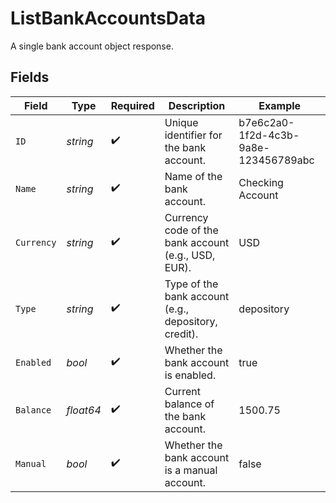 # ListBankAccountsData

A single bank account object response.


## Fields

| Field                                                | Type                                                 | Required                                             | Description                                          | Example                                              |
| ---------------------------------------------------- | ---------------------------------------------------- | ---------------------------------------------------- | ---------------------------------------------------- | ---------------------------------------------------- |
| `ID`                                                 | *string*                                             | :heavy_check_mark:                                   | Unique identifier for the bank account.              | b7e6c2a0-1f2d-4c3b-9a8e-123456789abc                 |
| `Name`                                               | *string*                                             | :heavy_check_mark:                                   | Name of the bank account.                            | Checking Account                                     |
| `Currency`                                           | *string*                                             | :heavy_check_mark:                                   | Currency code of the bank account (e.g., USD, EUR).  | USD                                                  |
| `Type`                                               | *string*                                             | :heavy_check_mark:                                   | Type of the bank account (e.g., depository, credit). | depository                                           |
| `Enabled`                                            | *bool*                                               | :heavy_check_mark:                                   | Whether the bank account is enabled.                 | true                                                 |
| `Balance`                                            | *float64*                                            | :heavy_check_mark:                                   | Current balance of the bank account.                 | 1500.75                                              |
| `Manual`                                             | *bool*                                               | :heavy_check_mark:                                   | Whether the bank account is a manual account.        | false                                                |